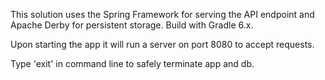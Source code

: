 This solution uses the Spring Framework for serving the API endpoint and Apache Derby for persistent storage.
Build with Gradle 6.x.

Upon starting the app it will run a server on port 8080 to accept requests.

Type 'exit' in command line to safely terminate app and db.